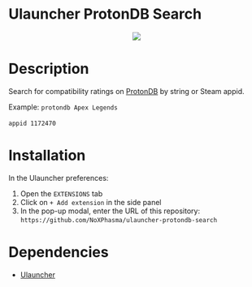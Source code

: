 # Ulauncher ProtonDB Search

<p align="center">
 <img src="https://user-images.githubusercontent.com/7719590/185583814-2f1899c6-44b0-4842-9748-6d97a24902e3.png" />
</p>

# Description
Search for compatibility ratings on <a href="https://www.protondb.com/app/960090" target="_blank">ProtonDB</a> by string or Steam appid.

Example:
`protondb Apex Legends`<br><br>
`appid 1172470`

# Installation
In the Ulauncher preferences:
1. Open the `EXTENSIONS` tab
2. Click on `+ Add extension` in the side panel
3. In the pop-up modal, enter the URL of this repository: `https://github.com/NoXPhasma/ulauncher-protondb-search`


# Dependencies
- [Ulauncher](https://ulauncher.io/)
